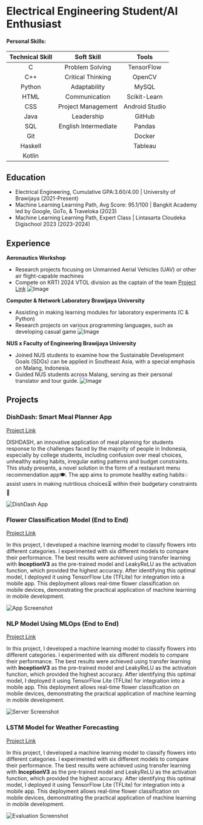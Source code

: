 # Electrical Engineering Student/AI Enthusiast

#### Personal Skills:
| Technical Skill | Soft Skill           | Tools           |
|  :---:          |  :---:               |  :---:          | 
| C               | Problem Solving      | TensorFlow      |
| C++             | Critical Thinking    | OpenCV          |
| Python          | Adaptability         | MySQL           |
| HTML            | Communication        | Scikit-Learn    |
| CSS             | Project Management   | Android Studio  |
| Java            | Leadership           | GitHub          |
| SQL             | English Intermediate | Pandas          |
| Git             |                      | Docker          |
| Haskell         |                      | Tableau         |
| Kotlin          |                      |                 |

## Education
- Electrical Engineering, Cumulative GPA:3.60/4.00 	| University of Brawijaya (2021-Present)	 			        		
- Machine Learning Learning Path, Avg Score: 95.1/100 | Bangkit Academy led by Google, GoTo, & Traveloka (2023)
- Machine Learning Learning Path, Expert Class | Lintasarta Cloudeka Digischool 2023 (2023-2024)

## Experience
**Aeronautics Workshop**
- Research projects focusing on Unmanned Aerial Vehicles (UAV) or other air flight-capable machines
- Compete on KRTI 2024 VTOL division as the captain of the team
[Project Link]()
![Image]()

**Computer & Network Laboratory Brawijaya University**
- Assisting in making learning modules for laboratory experiments (C & Python)
- Research projects on various programming languages, such as developing casual game
![Image]()

**NUS x Faculty of Engineering Brawijaya University**
- Joined NUS students to examine how the Sustainable Development Goals (SDGs) can be applied in Southeast Asia, with a special emphasis on Malang, Indonesia.
- Guided NUS students across Malang, serving as their personal translator and tour guide.
![Image]()

## Projects
### DishDash: Smart Meal Planner App
[Project Link]()

DISHDASH, an innovative application of meal planning for students response to the challenges faced by the majority of people in Indonesia, especially by college students, including confusion over meal choices, unhealthy eating habits, irregular eating patterns and budget constraints. This study presents, a novel solution in the form of a restaurant menu recommendation app🍽. The app aims to promote healthy eating habits💡assist users in making nutritious choices⏳ within their budgetary constraints💸

![DishDash App](/assets/img/dishdash_app.jpeg)

### Flower Classification Model (End to End)
[Project Link]()

In this project, I developed a machine learning model to classify flowers into different categories. I experimented with six different models to compare their performance. The best results were achieved using transfer learning with **InceptionV3** as the pre-trained model and LeakyReLU as the activation function, which provided the highest accuracy. After identifying this optimal model, I deployed it using TensorFlow Lite (TFLite) for integration into a mobile app. This deployment allows real-time flower classification on mobile devices, demonstrating the practical application of machine learning in mobile development.

![App Screenshot](/assets/img/flower_app.jpeg)

### NLP Model Using MLOps (End to End)
[Project Link]()

In this project, I developed a machine learning model to classify flowers into different categories. I experimented with six different models to compare their performance. The best results were achieved using transfer learning with **InceptionV3** as the pre-trained model and LeakyReLU as the activation function, which provided the highest accuracy. After identifying this optimal model, I deployed it using TensorFlow Lite (TFLite) for integration into a mobile app. This deployment allows real-time flower classification on mobile devices, demonstrating the practical application of machine learning in mobile development.

![Server Screenshot](/assets/img/flower_app.jpeg)

### LSTM Model for Weather Forecasting
[Project Link]()

In this project, I developed a machine learning model to classify flowers into different categories. I experimented with six different models to compare their performance. The best results were achieved using transfer learning with **InceptionV3** as the pre-trained model and LeakyReLU as the activation function, which provided the highest accuracy. After identifying this optimal model, I deployed it using TensorFlow Lite (TFLite) for integration into a mobile app. This deployment allows real-time flower classification on mobile devices, demonstrating the practical application of machine learning in mobile development.

![Evaluation Screenshot](/assets/img/flower_app.jpeg)

